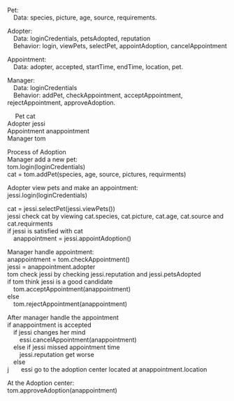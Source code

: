 Pet:\
&emsp;Data: species, picture, age, source, requirements.

Adopter:\
&emsp;Data: loginCredentials, petsAdopted, reputation\
&emsp;Behavior: login, viewPets, selectPet, appointAdoption, cancelAppointment

Appointment:\
&emsp;Data: adopter, accepted, startTime, endTime, location, pet.

Manager: \
&emsp;Data: loginCredentials\
&emsp;Behavior: addPet, checkAppointment, acceptAppointment, rejectAppointment, approveAdoption.

 
Pet cat\
Adopter jessi\
Appointment anappointment\
Manager tom

Process of Adoption\
Manager add a new pet:\
tom.login(loginCredentials)\
cat = tom.addPet(species, age, source, pictures, requirments)

Adopter view pets and make an appointment:\
jessi.login(loginCredentials)

cat = jessi.selectPet(jessi.viewPets())\
jessi check cat by viewing cat.species, cat.picture, cat.age, cat.source and cat.requirments\
if jessi is satisfied with cat\
&emsp;anappointment = jessi.appointAdoption()

Manager handle appointment:\
anappointment = tom.checkAppointment()\
jessi = anappointment.adopter\
tom check jessi by checking jessi.reputation and jessi.petsAdopted\
if tom think jessi is a good candidate \
&emsp;tom.acceptAppointment(anappointment)\
else \
&emsp;tom.rejectAppointment(anappointment)

After manager handle the appointment\
if anappointment is accepted\
&emsp;if jessi changes her mind\
&emsp;&emsp;essi.cancelAppointment(anappointment)\
&emsp;else if jessi missed appointment time\
&emsp;&emsp;jessi.reputation get worse\
&emsp;else\
j&emsp;&emsp;essi go to the adoption center located at anappointment.location

At the Adoption center:\
tom.approveAdoption(anappointment)







